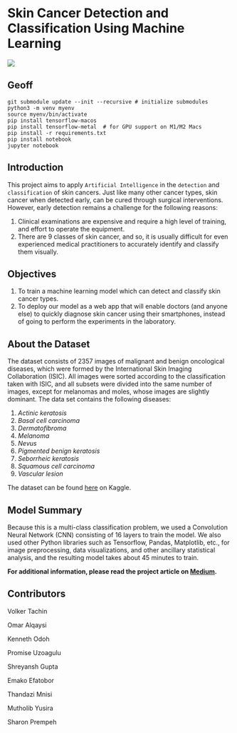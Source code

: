 # Skin Cancer Detection and Classification Using Machine Learning

<img src="https://miro.medium.com/v2/resize:fit:640/1*daa7-pWyR8mQtQSnjVLwFg.gif">

## Geoff

```
git submodule update --init --recursive # initialize submodules
python3 -m venv myenv
source myenv/bin/activate
pip install tensorflow-macos
pip install tensorflow-metal  # for GPU support on M1/M2 Macs
pip install -r requirements.txt
pip install notebook
jupyter notebook
```

## Introduction
This project aims to apply `Artificial Intelligence` in the `detection` and `classification` of skin cancers.
Just like many other cancer types, skin cancer when detected early, can be cured through surgical interventions. However, early detection remains a challenge for the following reasons:

1. Clinical examinations are expensive and require a high level of training, and effort to operate the equipment.
2. There are 9 classes of skin cancer, and so, it is usually difficult for even experienced medical practitioners to accurately identify and classify them visually.

## Objectives
1. To train a machine learning model which can detect and classify skin cancer types.
2. To deploy our model as a web app that will enable doctors (and anyone else) to quickly diagnose skin cancer using their smartphones, instead of going to perform the experiments in the laboratory.



## About the Dataset
The dataset consists of 2357 images of malignant and benign oncological diseases, which were formed by the International Skin Imaging Collaboration (ISIC). All images were sorted according to the classification taken with ISIC, and all subsets were divided into the same number of images, except for melanomas and moles, whose images are slightly dominant.
The data set contains the following diseases:
1. _Actinic keratosis_
2. _Basal cell carcinoma_
3. _Dermatofibroma_
4. _Melanoma_
5. _Nevus_
6. _Pigmented benign keratosis_
7. _Seborrheic keratosis_
8. _Squamous cell carcinoma_
9. _Vascular lesion_

The dataset can be found [here](https://www.kaggle.com/datasets/nodoubttome/skin-cancer9-classesisic) on Kaggle.


## Model Summary
Because this is a multi-class classification problem, we used a Convolution Neural Network (CNN) consisting of 16 layers to train the model. We also used other Python libraries such as Tensorflow, Pandas, Matplotlib, etc., for image preprocessing, data visualizations, and other ancillary statistical analysis, and the resulting model takes about 45 minutes to train.

__For additional information, please read the project article on [Medium](https://medium.com/@kennethodoh/skin-cancer-classification-using-ai-45cdf70e808c).__

## Contributors

Volker Tachin

Omar Alqaysi

Kenneth Odoh

Promise Uzoagulu

Shreyansh Gupta

Emako Efatobor

Thandazi Mnisi

Mutholib Yusira

Sharon Prempeh